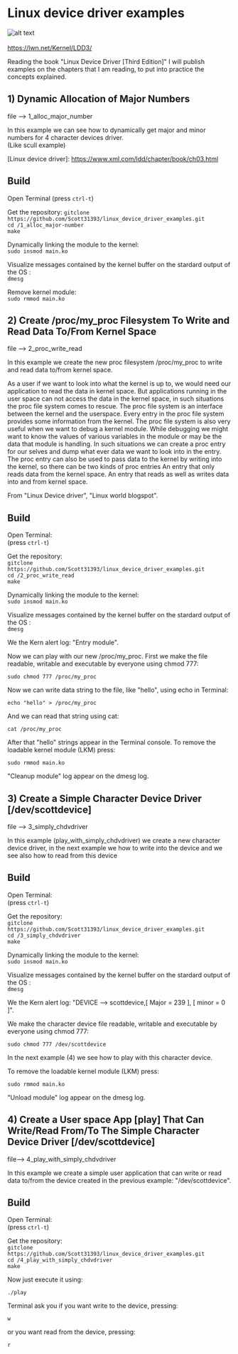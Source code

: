 # Linux device driver examples


![alt text](https://lwn.net/Kernel/LDD3/cover.gif) <br /> <br />
https://lwn.net/Kernel/LDD3/

Reading the book "Linux Device Driver [Third Edition]" I will publish examples on the chapters that I am reading, to put into practice the concepts explained.

## 1) Dynamic Allocation of Major Numbers

file --> 1_alloc_major_number<br />

In this example we can see how to dynamically get major and minor numbers for 4 character devices driver. <br />
(Like scull example)

[Linux device driver]: https://www.xml.com/ldd/chapter/book/ch03.html <br />

## Build

Open Terminal (press `ctrl-t`)<br />

Get the repository:
`gitclone https://github.com/Scott31393/linux_device_driver_examples.git`<br />
`cd /1_alloc_major-number` <br /> 
`make` <br />

Dynamically linking the module to the kernel:<br />
`sudo insmod main.ko`<br />


Visualize messages contained by the kernel buffer on the stardard output of the OS :<br />
`dmesg`<br />


Remove kernel module:<br />
`sudo rmmod main.ko`<br />

## 2) Create /proc/my_proc Filesystem To Write and Read Data To/From Kernel Space

file --> 2_proc_write_read <br />

In this example we create the new proc filesystem /proc/my_proc to write and read data to/from kernel space. <br />

As a user if we want to look into what the kernel is up to, we would need our application to read the data in kernel space.
But applications running in the user space can not access the data in the kernel space, in such situations the proc file system comes to rescue.
The proc file system is an interface between the kernel and the userspace. Every entry in the proc file system provides some information from the kernel.
The proc file system is also very useful when we want to debug a kernel module. While debugging we might want to know the values of various variables in
the module or may be the data that module is handling. In such situations we can create a proc entry for our selves and dump what ever data we want to 
look into in the entry.
The proc entry can also be used to pass data to the kernel by writing into the kernel, so there can be two kinds of proc entries
An entry that only reads data from the kernel space. An entry that reads as well as writes data into and from kernel space.

From "Linux Device driver", "Linux world blogspot".


## Build

Open Terminal: <br /> (press `ctrl-t`)<br />

Get the repository:<br />
`gitclone https://github.com/Scott31393/linux_device_driver_examples.git`<br />
`cd /2_proc_write_read` <br /> 
`make` <br />

Dynamically linking the module to the kernel:<br />
`sudo insmod main.ko`<br />


Visualize messages contained by the kernel buffer on the stardard output of the OS :<br />
`dmesg`<br />

We the Kern alert log: "Entry module".<br />

Now we can play with our new /proc/my_proc. First we make the file readable, writable and executable by everyone using chmod 777: <br /> 

`sudo chmod 777 /proc/my_proc`

Now we can write data string to the file, like "hello", using echo in Terminal:

`echo "hello" > /proc/my_proc` 

And we can read that string using cat:

`cat /proc/my_proc`

After that "hello" strings appear in the Terminal console. To remove the loadable kernel module (LKM) press:

`sudo rmmod main.ko`

"Cleanup module" log appear on the dmesg log.



## 3) Create a Simple Character Device Driver [/dev/scottdevice]

file --> 3_simply_chdvdriver <br />


In this example (play_with_simply_chdvdriver) we create a new character device driver, in the next example we how to write into the device and we see also how to read from this device<br />


## Build

Open Terminal: <br /> (press `ctrl-t`)<br />

Get the repository:<br />
`gitclone https://github.com/Scott31393/linux_device_driver_examples.git`<br />
`cd /3_simply_chdvdriver` <br /> 
`make` <br />

Dynamically linking the module to the kernel:<br />
`sudo insmod main.ko`<br />


Visualize messages contained by the kernel buffer on the stardard output of the OS :<br />
`dmesg`<br />

We the Kern alert log: "DEVICE --> scottdevice,[ Major = 239 ], [ minor  = 0 ]".<br />

We make the character device file readable, writable and executable by everyone using chmod 777: <br /> 

`sudo chmod 777 /dev/scottdevice`

In the next example (4) we see how to play with this character device.

To remove the loadable kernel module (LKM) press:

`sudo rmmod main.ko`

"Unload module" log appear on the dmesg log.


## 4) Create a User space App [play] That Can Write/Read From/To The Simple Character Device Driver [/dev/scottdevice]

file--> 4_play_with_simply_chdvdriver

In this example we create a simple user application that can write or read data to/from the device created in the previous example: "/dev/scottdevice".

## Build


Open Terminal: <br /> (press `ctrl-t`)<br />

Get the repository:<br />
`gitclone https://github.com/Scott31393/linux_device_driver_examples.git`<br />
`cd /4_play_with_simply_chdvdriver` <br /> 
`make` <br />

Now just execute it using:<br />

`./play` <br />

Terminal ask you if you want write to the device, pressing:

`w`

 or you want read from the device, pressing:

 `r`

 